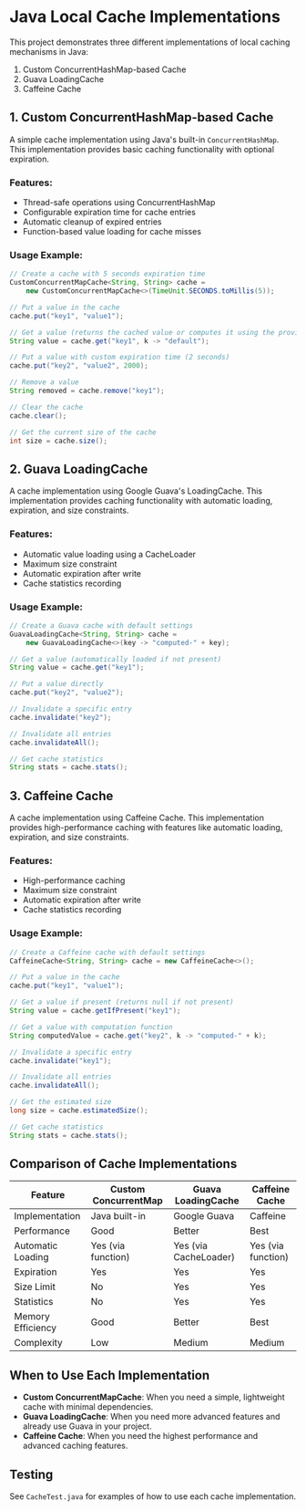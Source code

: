 # Java Local Cache Implementations

This project demonstrates three different implementations of local caching mechanisms in Java:

1. Custom ConcurrentHashMap-based Cache
2. Guava LoadingCache
3. Caffeine Cache

## 1. Custom ConcurrentHashMap-based Cache

A simple cache implementation using Java's built-in `ConcurrentHashMap`. This implementation provides basic caching functionality with optional expiration.

### Features:
- Thread-safe operations using ConcurrentHashMap
- Configurable expiration time for cache entries
- Automatic cleanup of expired entries
- Function-based value loading for cache misses

### Usage Example:
```java
// Create a cache with 5 seconds expiration time
CustomConcurrentMapCache<String, String> cache = 
    new CustomConcurrentMapCache<>(TimeUnit.SECONDS.toMillis(5));

// Put a value in the cache
cache.put("key1", "value1");

// Get a value (returns the cached value or computes it using the provided function)
String value = cache.get("key1", k -> "default");

// Put a value with custom expiration time (2 seconds)
cache.put("key2", "value2", 2000);

// Remove a value
String removed = cache.remove("key1");

// Clear the cache
cache.clear();

// Get the current size of the cache
int size = cache.size();
```

## 2. Guava LoadingCache

A cache implementation using Google Guava's LoadingCache. This implementation provides caching functionality with automatic loading, expiration, and size constraints.

### Features:
- Automatic value loading using a CacheLoader
- Maximum size constraint
- Automatic expiration after write
- Cache statistics recording

### Usage Example:
```java
// Create a Guava cache with default settings
GuavaLoadingCache<String, String> cache = 
    new GuavaLoadingCache<>(key -> "computed-" + key);

// Get a value (automatically loaded if not present)
String value = cache.get("key1");

// Put a value directly
cache.put("key2", "value2");

// Invalidate a specific entry
cache.invalidate("key2");

// Invalidate all entries
cache.invalidateAll();

// Get cache statistics
String stats = cache.stats();
```

## 3. Caffeine Cache

A cache implementation using Caffeine Cache. This implementation provides high-performance caching with features like automatic loading, expiration, and size constraints.

### Features:
- High-performance caching
- Maximum size constraint
- Automatic expiration after write
- Cache statistics recording

### Usage Example:
```java
// Create a Caffeine cache with default settings
CaffeineCache<String, String> cache = new CaffeineCache<>();

// Put a value in the cache
cache.put("key1", "value1");

// Get a value if present (returns null if not present)
String value = cache.getIfPresent("key1");

// Get a value with computation function
String computedValue = cache.get("key2", k -> "computed-" + k);

// Invalidate a specific entry
cache.invalidate("key1");

// Invalidate all entries
cache.invalidateAll();

// Get the estimated size
long size = cache.estimatedSize();

// Get cache statistics
String stats = cache.stats();
```

## Comparison of Cache Implementations

| Feature | Custom ConcurrentMap | Guava LoadingCache | Caffeine Cache |
|---------|---------------------|-------------------|----------------|
| Implementation | Java built-in | Google Guava | Caffeine |
| Performance | Good | Better | Best |
| Automatic Loading | Yes (via function) | Yes (via CacheLoader) | Yes (via function) |
| Expiration | Yes | Yes | Yes |
| Size Limit | No | Yes | Yes |
| Statistics | No | Yes | Yes |
| Memory Efficiency | Good | Better | Best |
| Complexity | Low | Medium | Medium |

## When to Use Each Implementation

- **Custom ConcurrentMapCache**: When you need a simple, lightweight cache with minimal dependencies.
- **Guava LoadingCache**: When you need more advanced features and already use Guava in your project.
- **Caffeine Cache**: When you need the highest performance and advanced caching features.

## Testing

See `CacheTest.java` for examples of how to use each cache implementation.